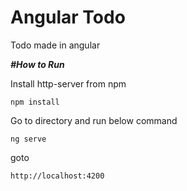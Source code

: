 # Angular Todo
Todo made in angular


***#How to Run***

Install http-server from npm

    npm install
    
Go to directory and run below command

    ng serve

goto

    http://localhost:4200
